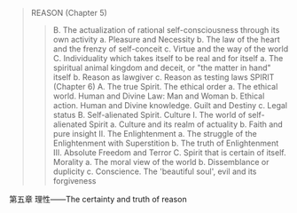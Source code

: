 >REASON (Chapter 5)
>>B. The actualization of rational self-consciousness through its own activity
		a. Pleasure and Necessity
		b. The law of the heart and the frenzy of self-conceit c. Virtue and the way of the world
	C. Individuality which takes itself to be real and for itself
		a. The spiritual animal kingdom and deceit, or "the matter in hand" itself
		b. Reason as lawgiver
		c. Reason as testing laws
SPIRIT (Chapter 6)
	A. The true Spirit. The ethical order
		a. The ethical world. Human and Divine Law: Man and Woman
		b. Ethical action. Human and Divine knowledge. Guilt and Destiny
		c. Legal status
	B. Self-alienated Spirit. Culture
		I. The world of self-alienated Spirit
			a. Culture and its realm of actuality
			b. Faith and pure insight
		II. The Enlightenment
			a. The struggle of the Enlightenment with Superstition
			b. The truth of Enlightenment
		III. Absolute Freedom and Terror
	C. Spirit that is certain of itself. Morality
		a. The moral view of the world
		b. Dissemblance or duplicity
		c. Conscience. The 'beautiful soul', evil and its forgiveness


第五章 理性——The certainty and truth of reason




